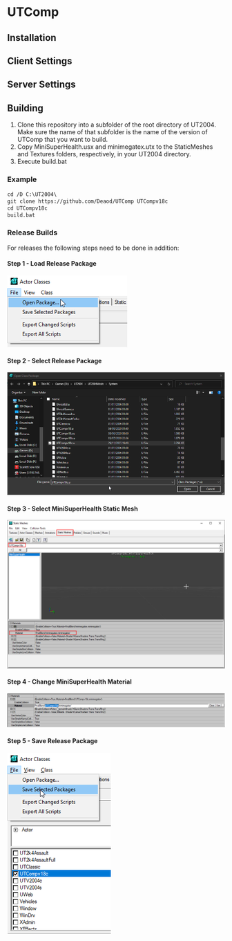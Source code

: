 # UTComp

## Installation

## Client Settings

## Server Settings

## Building

1. Clone this repository into a subfolder of the root directory of UT2004. Make sure the name of that subfolder is the name of the version of UTComp that you want to build.
2. Copy MiniSuperHealth.usx and minimegatex.utx to the StaticMeshes and Textures folders, respectively, in your UT2004 directory.
3. Execute build.bat

### Example

```
cd /D C:\UT2004\
git clone https://github.com/Deaod/UTComp UTCompv18c
cd UTCompv18c
build.bat
```

### Release Builds

For releases the following steps need to be done in addition:

#### Step 1 - Load Release Package

![Step 1 - Open Actor Class Browser, under main menu File, select Open Package](Docs/Release_Step_1.png)

#### Step 2 - Select Release Package

![Step 2 - File Open Menu, Select UTComp .u-File to be released](Docs/Release_Step_2.png)

#### Step 3 - Select MiniSuperHealth Static Mesh

![Step 3 - Open Static Mesh Browser, Select Release Package, Select MiniSuperHealth Mesh, Open Materials[0] Property](Docs/Release_Step_3.png)

#### Step 4 - Change MiniSuperHealth Material

![Step 4 - Select Property Materials[0].Material, Replace FinalBlend'minimegatex.minimegatex' with FinalBlend'[Release Package].minimegatex'](Docs/Release_Step_4.png)

#### Step 5 - Save Release Package

![Step 5 - Open Actor Class Browser, Select Release Package, Under File Click Save Selected Packages](Docs/Release_Step_5.png)

